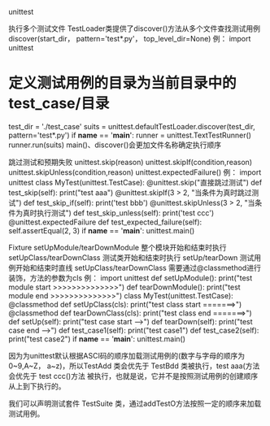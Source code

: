unittest

执行多个测试文件
TestLoader类提供了discover()方法从多个文件查找测试用例
discover(start_dir， pattern='test*.py'， top_level_dir=None)
例：
import unittest
# 定义测试用例的目录为当前目录中的 test_case/目录
test_dir = './test_case'
suits = unittest.defaultTestLoader.discover(test_dir, pattern='test*.py')
if __name__ == '__main__':
runner = unittest.TextTestRunner()
runner.run(suits) 
main()、discover()会更加文件名称确定执行顺序

跳过测试和预期失败
unittest.skip(reason)
unittest.skipIf(condition,reason)
unittest.skipUnless(condition,reason)
unittest.expectedFailure()
例：
import unittest
class MyTest(unittest.TestCase):
@unittest.skip("直接跳过测试")
def test_skip(self):
print("test aaa")
@unittest.skipIf(3 > 2, "当条件为真时跳过测试") 
def test_skip_if(self):
print('test bbb')
@unittest.skipUnless(3 > 2, "当条件为真时执行测试")
def test_skip_unless(self):
print('test ccc')
@unittest.expectedFailure
def test_expected_failure(self):
self.assertEqual(2, 3)
if __name__ == '__main__':
unittest.main() 

Fixture
setUpModule/tearDownModule 整个模块开始和结束时执行
setUpClass/tearDownClass  测试类开始和结束时执行
setUp/tearDown  测试用例开始和结束时直线
setUpClass/tearDownClass 需要通过@classmethod进行装饰，方法的参数为cls
例：
import unittest
def setUpModule():
print("test module start >>>>>>>>>>>>>>")
def tearDownModule():
print("test module end >>>>>>>>>>>>>>")
class MyTest(unittest.TestCase):
@classmethod
def setUpClass(cls):
print("test class start =======>")
@classmethod
def tearDownClass(cls):
print("test class end =======>")
def setUp(self):
print("test case start -->")
def tearDown(self):
print("test case end -->")
def test_case1(self):
print("test case1")
def test_case2(self):
print("test case2")
if __name__ == '__main__':
unittest.main() 

因为为unittest默认根据ASCI码的顺序加载测试用例的(数字与字母的顺序为0~9,A~Z，
a~z)，所以TestAdd 类会优先于 TestBdd 类被执行，test aaa(方法会优先于 test ccc()方法
被执行，也就是说，它并不是按照测试用例的创建顺序从上到下执行的。

我们可以声明测试套件 TestSuite 类，通过addTestO方法按照一定的顺序来加载测试用例。
